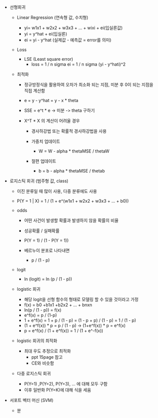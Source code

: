 - 선형회귀
	- Linear Regression (연속형 값, 수치형)
		- yi= w1x1 + w2x2 + w3x3 + ... + wixi + ei(입실론값) 
		- yi = y^hat + ei(입실론)
		- ei = yi - y^hat (실제값 - 예측값 = error를 의미)
	- Loss
		- LSE (Least square error)
			- loss = 1 / n sigma ei = 1 / n sigma (yi - y^hati)^2
	
	- 최적화
		- 정규방정식을 활용하여 오차가 최소화 되는 지점, 미분 후 0이 되는 지점을 직접 계산함
		- e = y - y^hat = y - x \* theta
		- SSE = e^t \* e -> 미분 -> theta 구하기
	
		- X^T * X 의 계산이 어려울 경우
			- 경사하강법 또는 확률적 경사하강법을 사용

			- 가중치 업데이트
				- W = W - alpha * thetaMSE / thetaW
			- 절편 업데이트
				- b = b - alpha * thetaMSE / thetab

- 로지스틱 회귀 (범주형 값, class)
	- 이진 분류일 때 많이 사용, 다중 분류에도 사용
	- P(Y = 1 | X) = 1 / (1 + e^(w1x1 + w2x2 + w3x3 + ... + b0))
	
	- odds
		- 어떤 사건이 발생할 확률과 발생하지 않을 확률의 비율
		- 성공확률 / 실패확률
		- P(Y = 1) / (1 - P(Y = 1))

		- 베르누이 분포로 나타내면
			- p / (1 - p)
	- logit
		- ln (logit) = ln (p / (1 - p))
	
	- logistic 회귀
		- 해당 logit을 선형 함수의 형태로 모델링 할 수 있을 것이라고 가정
		- f(x) = b0 +b1x1 +b2x2 + ... + bnxn
		- ln(p / (1 - p)) = f(x)
		- e^f(x) = p / (1-p)
		- 1 + e^f(x) = 1 + p / (1 - p) = (1 - p + p) / (1 - p) = 1 / (1 - p)
		- (1 + e^f(x)) * p = p / (1 - p) -> (1+e^f(x)) * p =  e^f(x)
		- p = e^f(x) / (1 + e^f(x)) = 1 / (1 + e^-f(x))
	
	- logistic 회귀의 최적화
		- 최대 우도 추정으로 최적화
			- ppt 15page 참고
			- CE와 비슷함
	
	- 다중 로지스틱 회귀
		- P(Y=1) ,P(Y=2), P(Y=3), ... 에 대해 모두 구함
		- 이후 일반화 P(Y=K)에 대해 식을 세움

- 서포트 벡터 머신 (SVM)
	- 분